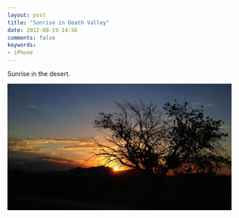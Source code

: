 ```yaml
---
layout: post
title: "Sunrise in Death Valley"
date: 2012-08-19 14:56
comments: false
keywords:
- iPhone
---
```

Sunrise in the desert.

![](/assets/images/2012/2012-08-19/2012-08-10at06.19.46.jpg "Sunrise in the desert" )

